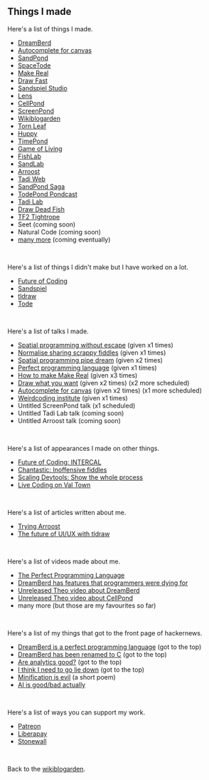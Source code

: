 ## Things I made

Here's a list of things I made.

- [DreamBerd](https://github.com/TodePond/DreamBerd)
- [Autocomplete for canvas](https://x.com/tldraw/status/1784949277476683776)
- [SandPond](https://sandpond.cool)
- [SpaceTode](https://todepond.gitbook.io/spacetode)
- [Make Real](https://x.com/tldraw/status/1724410017963503894)
- [Draw Fast](https://x.com/tldraw/status/1727728068968460778)
- [Sandspiel Studio](https://youtu.be/qOA-lR3Xc34?si=vbmzKXHCJn76ReGg)
- [Lens](https://x.com/tldraw/status/1733146726259630338) 
- [CellPond](https://www.youtube.com/watch?v=eQgxFuw8f1U)
- [ScreenPond](https://youtu.be/Q4OIcwt8vcE)
- [Wikiblogarden](/wikiblogarden)
- [Torn Leaf](https://tornleaf.gallery)
- [Huppy](https://x.com/tldraw/status/1735707804462133567)
- [TimePond](https://youtu.be/Z24NKn6rQRY)
- [Game of Living](https://youtu.be/WMJ1H3Ai-qs)
- [FishLab](https://youtu.be/ZMklf0vUl18)
- [SandLab](https://youtu.be/ZMklf0vUl18)
- [Arroost](https://youtu.be/cF2OF75ivZM)
- [Tadi Web](https://tadiweb.com)
- [SandPond Saga](https://youtube.com/playlist?list=PL9uRa69RF-7wastqKWXT4d9F84BAzfVd4&si=nSRcX5_YWurhXXqv)
- [TodePond Pondcast](/pondcast)
- [Tadi Lab](/lab)
- [Draw Dead Fish](https://drawdeadfish.com)
- [TF2 Tightrope](https://wiki.teamfortress.com/w/index.php?title=Tightrope&oldid=1074104)
- Seet (coming soon)
- Natural Code (coming soon)
- [many more](https://github.com/TodePond/ThingsIWantToMake) (coming eventually)

<br>

Here's a list of things I didn't make but I have worked on a lot.

- [Future of Coding](https://futureofcoding.org/episodes/)
- [Sandspiel](https://sandspiel.club)
- [tldraw](https://tldraw.com)
- [Tode](https://www.todepond.com/wikiblogarden/my-name/todepond/)

<br>

Here's a list of talks I made.

- [Spatial programming without escape](https://x.com/jonathoda/status/1719165351039270978) (given x1 times)
- [Normalise sharing scrappy fiddles](https://www.youtube.com/watch?v=cF2OF75ivZM) (given x1 times)
- [Spatial programming pipe dream](https://youtu.be/bqtVv9ts29c?si=LEIec6dJz1l-5pzk) (given x2 times)
- [Perfect programming language](https://youtu.be/52vmjZnxJb8?si=0TXlU2X2tewR1FFc) (given x1 times)
- [How to make Make Real](https://x.com/__Neha/status/1729600473269731659) (given x3 times)
- [Draw what you want](https://x.com/seidtweets/status/1778747186915745988) (given x2 times) (x2 more scheduled)
- [Autocomplete for canvas](https://x.com/ghostwriternr/status/1790508376780050650) (given x2 times) (x1 more scheduled)
- [Weirdcoding institute](https://x.com/rachelnabors/status/1705622976266186828) (given x1 times)
- Untitled ScreenPond talk (x1 scheduled)
- Untitled Tadi Lab talk (coming soon)
- Untitled Arroost talk (coming soon) 

<br>

Here's a list of appearances I made on other things. 

- [Future of Coding: INTERCAL](https://futureofcoding.org/episodes/064.html)
- [Chantastic: Inoffensive fiddles](https://www.youtube.com/watch?v=kZRk2yeR3x0)
- [Scaling Devtools: Show the whole process](https://www.youtube.com/watch?v=yVAGf1zVde8)
- [Live Coding on Val Town](https://www.youtube.com/live/5Em6D7n-ggs?si=Op6QNO0w_1FwSvAy)

<br>

Here's a list of articles written about me. 

- [Trying Arroost](https://edibotopic.com/blog/doing/leisure-sick/)
- [The future of UI/UX with tldraw](https://jamesin.substack.com/p/the-future-of-uiux-with-tldraw)

<br>

Here's a list of videos made about me. 

- [The Perfect Programming Language](https://youtu.be/tDexugp8EmM?si=3XwfxWtA2Q-BX_uf)
- [DreamBerd has features that programmers were dying for](https://vm.tiktok.com/ZGe4nKjQR/)
- [Unreleased Theo video about DreamBerd](https://x.com/TodePond/status/1793517445736788388)
- [Unreleased Theo video about CellPond](https://x.com/TodePond/status/1793387928824987779)
- many more (but those are my favourites so far)

<br>

Here's a list of my things that got to the front page of hackernews.

- [DreamBerd is a perfect programming language](https://news.ycombinator.com/item?id=36183683) (got to the top)
- [DreamBerd has been renamed to C](https://news.ycombinator.com/item?id=37028043) (got to the top)
- [Are analytics good?](https://news.ycombinator.com/item?id=38378595) (got to the top)
- [I think I need to go lie down](https://news.ycombinator.com/item?id=38288130) (got to the top)
- [Minification is evil](https://news.ycombinator.com/item?id=38379731) (a short poem)
- [AI is good/bad actually](https://news.ycombinator.com/item?id=39580724)

<br>

Here's a list of ways you can support my work. 

- [Patreon](https://patreon.com/Todepond)
- [Liberapay](https://liberapay.com/TodePond)
- [Stonewall](https://stonewall.org.uk/)

<br>

Back to the [wikiblogarden](/wikiblogarden).
